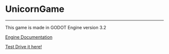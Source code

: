 # UnicornGame
---

This game is made in GODOT Engine version 3.2

[Engine Documentation](https://docs.godotengine.org/en/3.2/)

[Test Drive it here!](https://export-33d4zapn4.now.sh/game.html)
